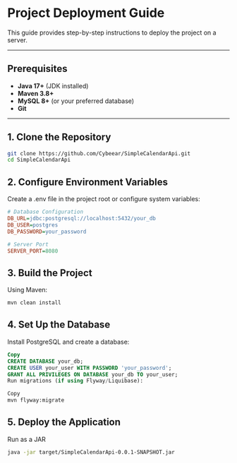 # Project Deployment Guide

This guide provides step-by-step instructions to deploy the project on a server.

---

## Prerequisites

- **Java 17+** (JDK installed)
- **Maven 3.8+**
- **MySQL 8+** (or your preferred database)
- **Git**
---

## 1. Clone the Repository

```bash
git clone https://github.com/Cybeear/SimpleCalendarApi.git
cd SimpleCalendarApi
```
## 2. Configure Environment Variables

Create a .env file in the project root or configure system variables:
```ini 
# Database Configuration
DB_URL=jdbc:postgresql://localhost:5432/your_db
DB_USER=postgres
DB_PASSWORD=your_password

# Server Port
SERVER_PORT=8080
```

## 3. Build the Project
Using Maven:
```bash
mvn clean install
```

## 4. Set Up the Database
Install PostgreSQL and create a database:

```sql
Copy
CREATE DATABASE your_db;
CREATE USER your_user WITH PASSWORD 'your_password';
GRANT ALL PRIVILEGES ON DATABASE your_db TO your_user;
Run migrations (if using Flyway/Liquibase):
```
```bash
Copy
mvn flyway:migrate 
```

## 5. Deploy the Application
Run as a JAR
```bash
java -jar target/SimpleCalendarApi-0.0.1-SNAPSHOT.jar
```
